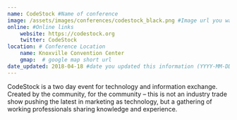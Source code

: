 ```yaml
---
name: CodeStock #Name of conference
image: /assets/images/conferences/codestock_black.png #Image url you want displayed
online: #Online links
    website: https://codestock.org
    twitter: CodeStock
location: # Conference Location
    name: Knoxville Convention Center
    gmap:  # google map short url
date_updated: 2018-04-18 #date you updated this information (YYYY-MM-DD), only Month, Year will be shown.
---
```

CodeStock is a two day event for technology and information exchange. Created by the community, for the community – this is not an industry trade show pushing the latest in marketing as technology, but a gathering of working professionals sharing knowledge and experience.
